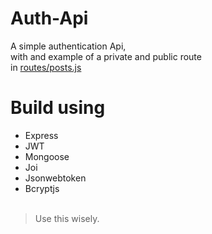 # Auth-Api
A simple authentication Api,<br>
with and example of a private and public route<br>
in [routes/posts.js](routes/posts.js)

# Build using
- Express
- JWT
- Mongoose
- Joi
- Jsonwebtoken
- Bcryptjs
<br><br>
> Use this wisely.
